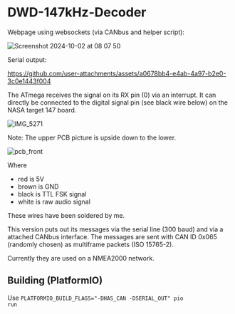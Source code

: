 # DWD-147kHz-Decoder

Webpage using websockets (via CANbus and helper script):

![Screenshot 2024-10-02 at 08 07 50](https://github.com/user-attachments/assets/84171cc3-8754-4afc-b33e-ed932bcb5f7e)

Serial output:

https://github.com/user-attachments/assets/a0678bb4-e4ab-4a97-b2e0-3c0e1443f004

The ATmega receives the signal on its RX pin (0) via an interrupt. It can directly be connected to the digital signal pin (see black wire below) on the NASA target 147 board.

![IMG_5271](https://github.com/user-attachments/assets/468731fd-245c-4392-bd06-803ced2bc289)

Note: The upper PCB picture is upside down to the lower.

![pcb_front](https://github.com/user-attachments/assets/9ae0b2fe-de01-40ea-b6c5-436676522244)



Where 
- red is 5V
- brown is GND
- black is TTL FSK signal
- white is raw audio signal

These wires have been soldered by me.

This version puts out its messages via the serial line (300 baud) and via a attached CANbus interface. The messages are sent with CAN ID 0x065 (randomly chosen) as multiframe packets (ISO 15765-2).

Currently they are used on a NMEA2000 network.

## Building (PlatformIO)
Use <code>PLATFORMIO_BUILD_FLAGS="-DHAS_CAN -DSERIAL_OUT" pio run</code>

